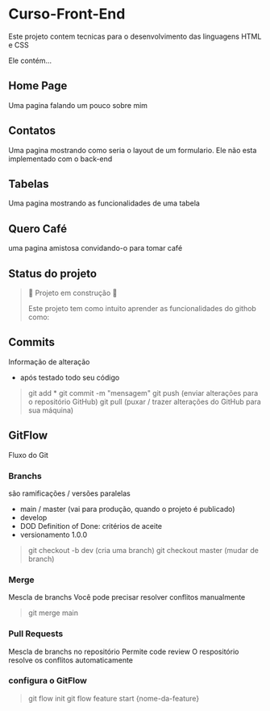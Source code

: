 # Curso-Front-End

Este projeto contem tecnicas para o desenvolvimento das linguagens HTML e CSS

Ele contém...

## Home Page

Uma pagina falando um pouco sobre mim

## Contatos

Uma pagina mostrando como seria o layout de um formulario. Ele não esta implementado com o back-end

## Tabelas

Uma pagina mostrando as funcionalidades de uma tabela

## Quero Café

uma pagina amistosa convidando-o para tomar café


## Status do projeto

> :construction: Projeto em construção :construction:
> 
> Este projeto tem como intuito aprender as funcionalidades do githob como:
> 
## Commits
 Informação de alteração
 - após testado todo seu código
 > git add *
 > git commit -m "mensagem"
 > git push (enviar alterações para o repositório GitHub)
 > git pull (puxar / trazer alterações do GitHub para sua máquina)

## GitFlow
Fluxo do Git

### Branchs
são ramificações / versões paralelas

- main / master (vai para produção, quando o projeto é publicado)
- develop 
- DOD Definition of Done: critérios de aceite
- versionamento 1.0.0

> git checkout -b dev (cria uma branch)
> git checkout master (mudar de branch)


### Merge
Mescla de branchs
Você pode precisar resolver conflitos manualmente

> git merge main 

### Pull Requests
Mescla de branchs no repositório
Permite code review
O respositório resolve os conflitos automaticamente


### configura o GitFlow
> git flow init
> git flow feature start {nome-da-feature}
